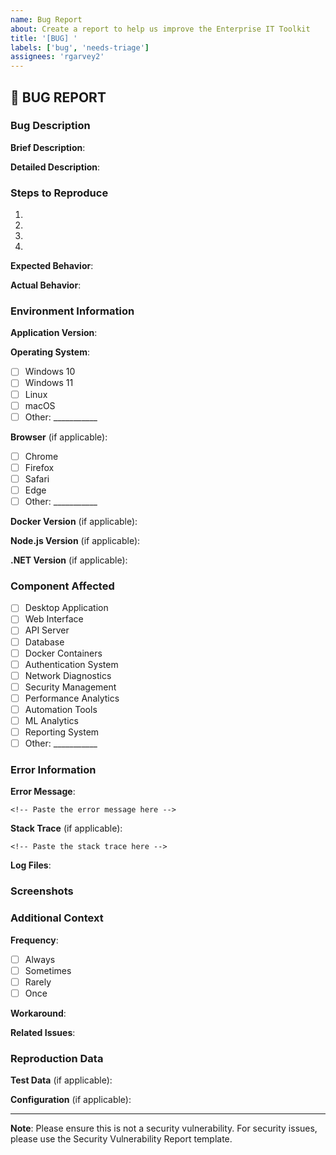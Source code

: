 ```yaml
---
name: Bug Report
about: Create a report to help us improve the Enterprise IT Toolkit
title: '[BUG] '
labels: ['bug', 'needs-triage']
assignees: 'rgarvey2'
---
```


## 🐛 **BUG REPORT**

### **Bug Description**

**Brief Description**:
<!-- A clear and concise description of what the bug is -->

**Detailed Description**:
<!-- Provide more detailed information about the bug -->

### **Steps to Reproduce**

1. 
2. 
3. 
4. 

**Expected Behavior**:
<!-- A clear and concise description of what you expected to happen -->

**Actual Behavior**:
<!-- A clear and concise description of what actually happened -->

### **Environment Information**

**Application Version**:
<!-- What version of the Enterprise IT Toolkit are you using -->

**Operating System**:
- [ ] Windows 10
- [ ] Windows 11
- [ ] Linux
- [ ] macOS
- [ ] Other: ___________

**Browser** (if applicable):
- [ ] Chrome
- [ ] Firefox
- [ ] Safari
- [ ] Edge
- [ ] Other: ___________

**Docker Version** (if applicable):
<!-- Docker version if using containerized deployment -->

**Node.js Version** (if applicable):
<!-- Node.js version if using web interface -->

**.NET Version** (if applicable):
<!-- .NET version if using desktop application -->

### **Component Affected**

- [ ] Desktop Application
- [ ] Web Interface
- [ ] API Server
- [ ] Database
- [ ] Docker Containers
- [ ] Authentication System
- [ ] Network Diagnostics
- [ ] Security Management
- [ ] Performance Analytics
- [ ] Automation Tools
- [ ] ML Analytics
- [ ] Reporting System
- [ ] Other: ___________

### **Error Information**

**Error Message**:
```
<!-- Paste the error message here -->
```

**Stack Trace** (if applicable):
```
<!-- Paste the stack trace here -->
```

**Log Files**:
<!-- Attach relevant log files -->

### **Screenshots**

<!-- If applicable, add screenshots to help explain your problem -->

### **Additional Context**

**Frequency**:
- [ ] Always
- [ ] Sometimes
- [ ] Rarely
- [ ] Once

**Workaround**:
<!-- If you have found a workaround, please describe it -->

**Related Issues**:
<!-- Link to any related issues or pull requests -->

### **Reproduction Data**

**Test Data** (if applicable):
<!-- Provide test data that can be used to reproduce the issue -->

**Configuration** (if applicable):
<!-- Provide relevant configuration settings -->

---

**Note**: Please ensure this is not a security vulnerability. For security issues, please use the Security Vulnerability Report template.
